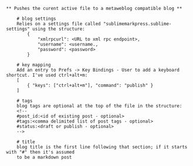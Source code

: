   	** Pushes the curent active file to a metaweblog compatible blog **

		# blog settings
		Relies on a settings file called "sublimemarkpress.sublime-settings" using the structure:
			{
			    "xmlrpcurl": <URL to xml rpc endpoint>,
			    "username": <username.,
			    "password": <password>
			}

		# key mapping
		Add an entry to Prefs -> Key Bindings - User to add a keyboard shortcut. I've used ctrl+alt+m:
		[
			{ "keys": ["ctrl+alt+m"], "command": "publish" }
		]

		# tags
		blog tags are optional at the top of the file in the structure:
		<!-- 
		#post_id:<id of existing post - optional>
		#tags:<comma delimited list of post tags - optional>
		#status:<draft or publish - optional>
		-->

		# title
		blog title is the first line following that section; if it starts with "#" then it's assumed
		to be a markdown post